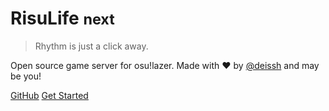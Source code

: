 <!--![logo](https://camo.githubusercontent.com/fea3387ec77db2daa560c5efbdc40eaacba8d277/68747470733a2f2f692e696d6775722e636f6d2f42444d41536e652e706e67)-->

# RisuLife <small>next</small>

> Rhythm is just a click away.

Open source game server for osu!lazer.
Made with ❤️ by <a href="https://github.com/deissh">@deissh</a> and may be you!

[GitHub](https://github.com/deissh/osu-lazer)
[Get Started](#introduction)
